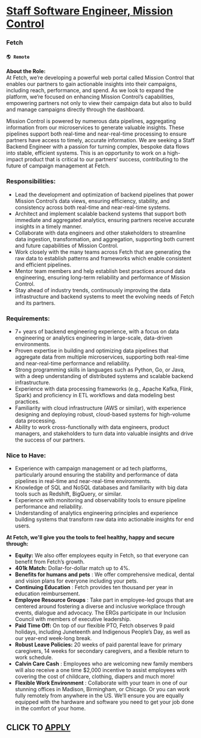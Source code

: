 # [Staff Software Engineer, Mission Control](https://www.remotewlb.com/apply/staff-software-engineer-mission-control)  
### Fetch  
#### `🌎 Remote`  

**About the Role:**  
At Fetch, we’re developing a powerful web portal called Mission Control that enables our partners to gain actionable insights into their campaigns, including reach, performance, and spend. As we look to expand the platform, we’re focused on enhancing Mission Control’s capabilities, empowering partners not only to view their campaign data but also to build and manage campaigns directly through the dashboard.

Mission Control is powered by numerous data pipelines, aggregating information from our microservices to generate valuable insights. These pipelines support both real-time and near-real-time processing to ensure partners have access to timely, accurate information. We are seeking a Staff Backend Engineer with a passion for turning complex, bespoke data flows into stable, efficient systems. This is an opportunity to work on a high-impact product that is critical to our partners’ success, contributing to the future of campaign management at Fetch.

### **Responsibilities:**

  * Lead the development and optimization of backend pipelines that power Mission Control’s data views, ensuring efficiency, stability, and consistency across both real-time and near-real-time systems.
  * Architect and implement scalable backend systems that support both immediate and aggregated analytics, ensuring partners receive accurate insights in a timely manner.
  * Collaborate with data engineers and other stakeholders to streamline data ingestion, transformation, and aggregation, supporting both current and future capabilities of Mission Control.
  * Work closely with the many teams across Fetch that are generating the raw data to establish patterns and frameworks which enable consistent and efficient pipelines.
  * Mentor team members and help establish best practices around data engineering, ensuring long-term reliability and performance of Mission Control.
  * Stay ahead of industry trends, continuously improving the data infrastructure and backend systems to meet the evolving needs of Fetch and its partners.

### **Requirements:**

  * 7+ years of backend engineering experience, with a focus on data engineering or analytics engineering in large-scale, data-driven environments.
  * Proven expertise in building and optimizing data pipelines that aggregate data from multiple microservices, supporting both real-time and near-real-time performance and reliability.
  * Strong programming skills in languages such as Python, Go, or Java, with a deep understanding of distributed systems and scalable backend infrastructure.
  * Experience with data processing frameworks (e.g., Apache Kafka, Flink, Spark) and proficiency in ETL workflows and data modeling best practices.
  * Familiarity with cloud infrastructure (AWS or similar), with experience designing and deploying robust, cloud-based systems for high-volume data processing.
  * Ability to work cross-functionally with data engineers, product managers, and stakeholders to turn data into valuable insights and drive the success of our partners.

### **Nice to Have:**

  * Experience with campaign management or ad tech platforms, particularly around ensuring the stability and performance of data pipelines in real-time and near-real-time environments.
  * Knowledge of SQL and NoSQL databases and familiarity with big data tools such as Redshift, BigQuery, or similar.
  * Experience with monitoring and observability tools to ensure pipeline performance and reliability.
  * Understanding of analytics engineering principles and experience building systems that transform raw data into actionable insights for end users.  

**At Fetch, we'll give you the tools to feel healthy, happy and secure through:**

  * **Equity:** We also offer employees equity in Fetch, so that everyone can benefit from Fetch’s growth.
  * **401k Match:** Dollar-for-dollar match up to 4%.
  * **Benefits for humans and pets** : We offer comprehensive medical, dental and vision plans for everyone including your pets.
  * **Continuing Education** : Fetch provides ten thousand per year in education reimbursement.
  * **Employee Resource Groups** : Take part in employee-led groups that are centered around fostering a diverse and inclusive workplace through events, dialogue and advocacy. The ERGs participate in our Inclusion Council with members of executive leadership.
  * **Paid Time Off:** On top of our flexible PTO, Fetch observes 9 paid holidays, including Juneteenth and Indigenous People’s Day, as well as our year-end week-long break. 
  * **Robust Leave Policies:** 20 weeks of paid parental leave for primary caregivers, 14 weeks for secondary caregivers, and a flexible return to work schedule. 
  * **Calvin Care Cash** : Employees who are welcoming new family members will also receive a one time $2,000 incentive to assist employees with covering the cost of childcare, clothing, diapers and much more!
  * **Flexible Work Environment** : Collaborate with your team in one of our stunning offices in Madison, Birmingham, or Chicago. Or you can work fully remotely from anywhere in the US. We’ll ensure you are equally equipped with the hardware and software you need to get your job done in the comfort of your home.

  
## CLICK TO [APPLY](https://www.remotewlb.com/apply/staff-software-engineer-mission-control)

